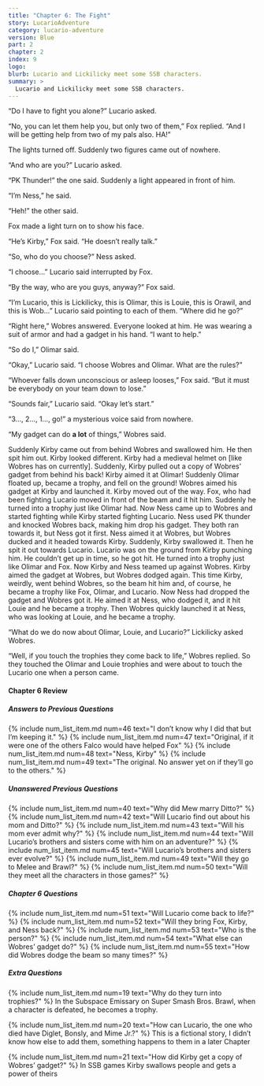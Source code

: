 ```yaml
---
title: "Chapter 6: The Fight"
story: LucarioAdventure
category: lucario-adventure
version: Blue
part: 2
chapter: 2
index: 9
logo: 
blurb: Lucario and Lickilicky meet some SSB characters.
summary: >
  Lucario and Lickilicky meet some SSB characters.
---
```

“Do I have to fight you alone?” Lucario asked.

“No, you can let them help you, but only two of them,” Fox replied. “And I will be getting help from two of my pals also. HA!”

The lights turned off. Suddenly two figures came out of nowhere.

“And who are you?” Lucario asked.

“PK Thunder!” the one said. Suddenly a light appeared in front of him.

“I’m Ness,” he said.

“Heh!” the other said.

Fox made a light turn on to show his face.

“He’s Kirby,” Fox said. “He doesn’t really talk.”

“So, who do you choose?” Ness asked.

“I choose…” Lucario said interrupted by Fox.

“By the way, who are you guys, anyway?” Fox said.

“I’m Lucario, this is Lickilicky, this is Olimar, this is Louie, this is Orawil, and this is Wob…” Lucario said pointing to each of them. “Where did he go?”

“Right here,” Wobres answered. Everyone looked at him. He was wearing a suit of armor and had a gadget in his hand. “I want to help.”

“So do I,” Olimar said.

“Okay,” Lucario said. “I choose Wobres and Olimar. What are the rules?”

“Whoever falls down unconscious or asleep looses,” Fox said. “But it must be everybody on your team down to lose.”

“Sounds fair,” Lucario said. “Okay let’s start.” 

“3…, 2…, 1…, go!” a mysterious voice said from nowhere.

“My gadget can do **a lot** of things,” Wobres said.

Suddenly Kirby came out from behind Wobres and swallowed him. He then spit him out. Kirby looked different. Kirby had a medieval helmet on [like Wobres has on currently]. 
Suddenly, Kirby pulled out a copy of Wobres’ gadget from behind his back! Kirby aimed it at Olimar! Suddenly Olimar floated up, became a trophy, and fell on the ground! 
Wobres aimed his gadget at Kirby and launched it. Kirby moved out of the way. Fox, who had been fighting Lucario moved in front of the beam and it hit him. Suddenly he turned 
into a trophy just like Olimar had. Now Ness came up to Wobres and started fighting while Kirby started fighting Lucario. Ness used PK thunder and knocked Wobres back, making 
him drop his gadget. They both ran towards it, but Ness got it first. Ness aimed it at Wobres, but Wobres ducked and it headed towards Kirby. Suddenly, Kirby swallowed it. Then 
he spit it out towards Lucario. Lucario was on the ground from Kirby punching him. He couldn’t get up in time, so he got hit. He turned into a trophy just like Olimar and Fox. 
Now Kirby and Ness teamed up against Wobres. Kirby aimed the gadget at Wobres, but Wobres dodged again. This time Kirby, weirdly, went behind Wobres, so the beam hit him and, 
of course, he became a trophy like Fox, Olimar, and Lucario. Now Ness had dropped the gadget and Wobres got it. He aimed it at Ness, who dodged it, and it hit Louie and he became 
a trophy. Then Wobres quickly launched it at Ness, who was looking at Louie, and he became a trophy.

“What do we do now about Olimar, Louie, and Lucario?” Lickilicky asked Wobres.

“Well, if you touch the trophies they come back to life,” Wobres replied. So they touched the Olimar and Louie trophies and were about to touch the Lucario one when a person came.

#### Chapter 6 Review

##### Answers to Previous Questions
{% include num_list_item.md num=46 text="I don’t know why I did that but I’m keeping it." %}
{% include num_list_item.md num=47 text="Original, if it were one of the others Falco would have helped Fox" %}
{% include num_list_item.md num=48 text="Ness, Kirby" %}
{% include num_list_item.md num=49 text="The original. No answer yet on if they’ll go to the others." %}

##### Unanswered Previous Questions
{% include num_list_item.md num=40 text="Why did Mew marry Ditto?" %}
{% include num_list_item.md num=42 text="Will Lucario find out about his mom and Ditto?" %}
{% include num_list_item.md num=43 text="Will his mom ever admit why?" %}
{% include num_list_item.md num=44 text="Will Lucario’s brothers and sisters come with him on an adventure?" %}
{% include num_list_item.md num=45 text="Will Lucario’s brothers and sisters ever evolve?" %}
{% include num_list_item.md num=49 text="Will they go to Melee and Brawl?" %}
{% include num_list_item.md num=50 text="Will they meet all the characters in those games?" %}

##### Chapter 6 Questions
{% include num_list_item.md num=51 text="Will Lucario come back to life?" %}
{% include num_list_item.md num=52 text="Will they bring Fox, Kirby, and Ness back?" %}
{% include num_list_item.md num=53 text="Who is the person?" %}
{% include num_list_item.md num=54 text="What else can Wobres’ gadget do?" %}
{% include num_list_item.md num=55 text="How did Wobres dodge the beam so many times?" %}

##### Extra Questions
{% include num_list_item.md num=19 text="Why do they turn into trophies?" %}
In the Subspace Emissary on Super Smash Bros. Brawl, when a character is defeated, he becomes a trophy.

{% include num_list_item.md num=20 text="How can Lucario, the one who died have Diglet, Bonsly, and Mime Jr.?" %}
This is a fictional story, I didn’t know how else to add them, something happens to them in a later Chapter

{% include num_list_item.md num=21 text="How did Kirby get a copy of Wobres’ gadget?" %}
In SSB games Kirby swallows people and gets a power of theirs
